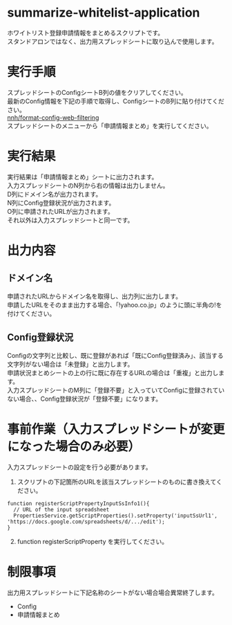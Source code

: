 # summarize-whitelist-application
ホワイトリスト登録申請情報をまとめるスクリプトです。  
スタンドアロンではなく、出力用スプレッドシートに取り込んで使用します。  
# 実行手順
スプレッドシートのConfigシートB列の値をクリアしてください。  
最新のConfig情報を下記の手順で取得し、ConfigシートのB列に貼り付けてください。  
[nnh/format-config-web-filtering](https://github.com/nnh/format-config-web-filtering)  
スプレッドシートのメニューから「申請情報まとめ」を実行してください。  
# 実行結果
実行結果は「申請情報まとめ」シートに出力されます。  
入力スプレッドシートのN列から右の情報は出力しません。  
D列にドメイン名が出力されます。  
N列にConfig登録状況が出力されます。  
O列に申請されたURLが出力されます。  
それ以外は入力スプレッドシートと同一です。  
# 出力内容
## ドメイン名
申請されたURLからドメイン名を取得し、出力列に出力します。  
申請したURLをそのまま出力する場合、「!yahoo.co.jp」のように頭に半角の!を付けてください。  
## Config登録状況
Configの文字列と比較し、既に登録があれば「既にConfig登録済み」、該当する文字列がない場合は「未登録」と出力します。  
申請状況まとめシートの上の行に既に存在するURLの場合は「重複」と出力します。  
入力スプレッドシートのM列に「登録不要」と入っていてConfigに登録されていない場合、、Config登録状況が「登録不要」になります。  
# 事前作業（入力スプレッドシートが変更になった場合のみ必要）
入力スプレッドシートの設定を行う必要があります。  
1. スクリプトの下記箇所のURLを該当スプレッドシートのものに書き換えてください。
```
function registerScriptPropertyInputSsInfo1(){
  // URL of the input spreadsheet
  PropertiesService.getScriptProperties().setProperty('inputSsUrl1', 'https://docs.google.com/spreadsheets/d/.../edit');
}
```
2. function registerScriptProperty を実行してください。
# 制限事項
出力用スプレッドシートに下記名称のシートがない場合場合異常終了します。
- Config
- 申請情報まとめ
